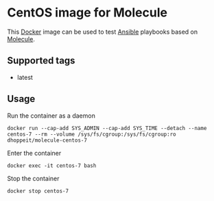 # CentOS image for Molecule

This [Docker](https://www.docker.com) image can be used to test [Ansible](https://www.ansible.com) playbooks based on [Molecule](https://molecule.readthedocs.io/en/latest/).

## Supported tags

* latest

## Usage

Run the container as a daemon

```console
docker run --cap-add SYS_ADMIN --cap-add SYS_TIME --detach --name centos-7 --rm --volume /sys/fs/cgroup:/sys/fs/cgroup:ro dhoppeit/molecule-centos-7
```

Enter the container

```console
docker exec -it centos-7 bash
```

Stop the container

```console
docker stop centos-7
```
